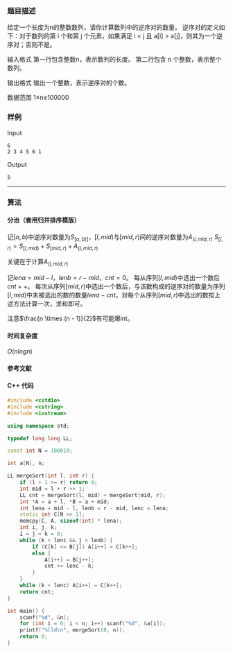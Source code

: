 ### 题目描述

给定一个长度为n的整数数列，请你计算数列中的逆序对的数量。
逆序对的定义如下：对于数列的第 i 个和第 j 个元素，如果满足 i < j 且 a[i] > a[j]，则其为一个逆序对；否则不是。

输入格式
第一行包含整数n，表示数列的长度。
第二行包含 n 个整数，表示整个数列。

输出格式
输出一个整数，表示逆序对的个数。

数据范围
1≤n≤100000

### 样例

Input

```
6
2 3 4 5 6 1
```

Output

```
5
```

----------

### 算法
#### 分治（套用归并排序模版）

记$[a, b)$中逆序对数量为$S_{[a, b)]}$，$[l, mid)$与$[mid, r)$间的逆序对数量为$A_{(l, mid, r)}$
$S_{[l, r)} = S_{[l, mid)} + S_{[mid, r)} + A_{(l, mid, r)}$

关键在于计算$A_{(l, mid, r)}$

记$lena = mid - l$，$lenb = r - mid$，$cnt = 0$。
每从序列$[l, mid)$中选出一个数后$cnt++$。
每次从序列$[mid, r)$中选出一个数后，与该数构成的逆序对的数量为序列$[l, mid)$中未被选出的数的数量$lena - cnt$。对每个从序列$[mid, r)$中选出的数按上述方法计算一次，求和即可。

注意$\frac{n \times (n - 1)}{2}$有可能爆int。

#### 时间复杂度

$O(nlogn)$

#### 参考文献

#### C++ 代码

``` cpp
#include <cstdio>
#include <cstring>
#include <iostream>

using namespace std;

typedef long long LL;

const int N = 100010;

int a[N], n;

LL mergeSort(int l, int r) {
    if (l + 1 >= r) return 0;
    int mid = l + r >> 1;
    LL cnt = mergeSort(l, mid) + mergeSort(mid, r);
    int *A = a + l, *B = a + mid;
    int lena = mid - l, lenb = r - mid, lenc = lena;
    static int C[N >> 1];
    memcpy(C, A, sizeof(int) * lena);
    int i, j, k;
    i = j = k = 0;
    while (k < lenc && j < lenb) {
        if (C[k] <= B[j]) A[i++] = C[k++];
        else {
            A[i++] = B[j++];
            cnt += lenc - k;
        }
    }
    while (k < lenc) A[i++] = C[k++];
    return cnt;
}

int main() {
    scanf("%d", &n);
    for (int i = 0; i < n; i++) scanf("%d", &a[i]);
    printf("%lld\n", mergeSort(0, n));
    return 0;
}
```